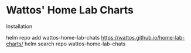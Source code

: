 # Wattos' Home Lab Charts
Installation

helm repo add wattos-home-lab-chats https://wattos.github.io/home-lab-charts/
helm search repo wattos-home-lab-chats
